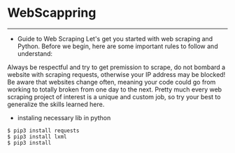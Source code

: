 # WebScappring
--------------
* Guide to Web Scraping
Let's get you started with web scraping and Python. Before we begin, here are some important rules to follow and understand:

Always be respectful and try to get premission to scrape, do not bombard a website with scraping requests, otherwise your IP address may be blocked!
Be aware that websites change often, meaning your code could go from working to totally broken from one day to the next.
Pretty much every web scraping project of interest is a unique and custom job, so try your best to generalize the skills learned here.

* instaling necessary lib in python
```console
$ pip3 install requests
$ pip3 install lxml
$ pip3 install
```

